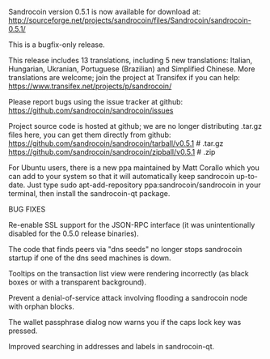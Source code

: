 Sandrocoin version 0.5.1 is now available for download at:
http://sourceforge.net/projects/sandrocoin/files/Sandrocoin/sandrocoin-0.5.1/

This is a bugfix-only release.

This release includes 13 translations, including 5 new translations:
Italian, Hungarian, Ukranian, Portuguese (Brazilian) and Simplified Chinese.
More translations are welcome; join the project at Transifex if you can help:
https://www.transifex.net/projects/p/sandrocoin/

Please report bugs using the issue tracker at github:
https://github.com/sandrocoin/sandrocoin/issues

Project source code is hosted at github; we are no longer
distributing .tar.gz files here, you can get them
directly from github:
https://github.com/sandrocoin/sandrocoin/tarball/v0.5.1  # .tar.gz
https://github.com/sandrocoin/sandrocoin/zipball/v0.5.1  # .zip

For Ubuntu users, there is a new ppa maintained by Matt Corallo which
you can add to your system so that it will automatically keep
sandrocoin up-to-date.  Just type
sudo apt-add-repository ppa:sandrocoin/sandrocoin
in your terminal, then install the sandrocoin-qt package.


BUG FIXES

Re-enable SSL support for the JSON-RPC interface (it was unintentionally
disabled for the 0.5.0 release binaries).

The code that finds peers via "dns seeds" no longer stops sandrocoin startup
if one of the dns seed machines is down.

Tooltips on the transaction list view were rendering incorrectly (as black boxes
or with a transparent background).

Prevent a denial-of-service attack involving flooding a sandrocoin node with
orphan blocks.

The wallet passphrase dialog now warns you if the caps lock key was pressed.

Improved searching in addresses and labels in sandrocoin-qt.
